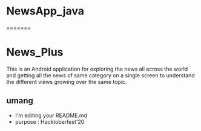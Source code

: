 # NewsApp_java
=======
# News_Plus
This is an Android application for exploring the news all across the world and getting all the news of same category on a single screen to understand the different views growing over the same topic.

## umang
- I'm editing your README.md
- purpose : Hacktoberfest'20
